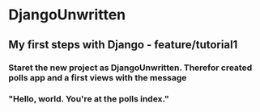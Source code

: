 # DjangoUnwritten

## My first steps with Django - feature/tutorial1

### Staret the new project as DjangoUnwritten. Therefor created polls app and a first views with the message
### "Hello, world. You're at the polls index."
